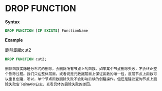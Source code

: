 # DROP FUNCTION

**Syntax**

```sql
DROP FUNCTION [IF EXISTS] FunctionName
```

**Example**

删除函数cut2
```sql
DROP FUNCTION cut2;
```

```{note}
删除函数实际是分布式的删除，会删除所有节点上的函数。如果某个节点删除失败，不会终止整个删除过程。我们只在整体层面，或者说是元数据层面上保证函数的唯一性，底层节点上函数可以重复创建，所以，单个节点函数删除失败不会影响后续的创建操作。但还是建议查询节点上删除失败留下的WARN日志，查看具体的删除失败的原因。
```
